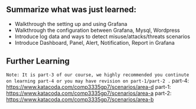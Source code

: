 ## Summarize what was just learned:

- Walkthrough the setting up and using Grafana
- Walkthrough the configuration between Grafana, Mysql, Wordpress
- Introduce log data and ways to detect misuse/attacks/threats scenarios
- Introduce Dashboard, Panel, Alert, Notification, Report in Grafana​

## Further Learning

`Note: It is part-3 of our course, we highly recommended you continute on learning part-4 or you may have revision on part-1/part-2 .`
part-4: https://www.katacoda.com/comp3335gp7/scenarios/area-d
part-1: https://www.katacoda.com/comp3335gp7/scenarios/area-a
part-2: https://www.katacoda.com/comp3335gp7/scenarios/area-b
